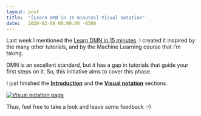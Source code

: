 ```yaml
---
layout: post
title:  "[Learn DMN in 15 minutes] Visual notation"
date:   2020-02-08 00:00:00 -0300
---
```


Last week I mentioned the [Learn DMN in 15 minutes](http://learn-dmn-in-15-minutes.com). I created it inspired by the many other tutorials, and by the Machine Learning course that I’m taking.

DMN is an excellent standard, but it has a gap in tutorials that guide your first steps on it. So, this initiative aims to cover this phase.

I just finished the **[Introduction](http://learn-dmn-in-15-minutes.com/learn/introduction)** and the **[Visual notation](http://learn-dmn-in-15-minutes.com/learn/visual-notation)** sections.

[![Visual notation page](/assets/learn-dmn-in-15-minutes-visual-notation.png "Visual notation page")](/assets/learn-dmn-in-15-minutes-visual-notation.png)

Thus, feel free to take a look and leave some feedback :-)
